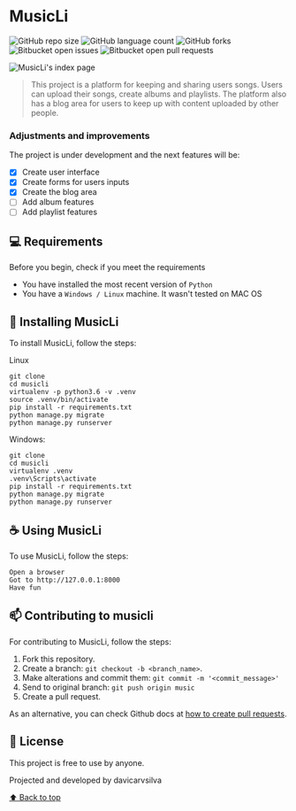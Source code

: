 # MusicLi

![GitHub repo size](https://img.shields.io/github/repo-size/davicarvsilva/musicli)
![GitHub language count](https://img.shields.io/github/languages/count/davicarvsilva/musicli)
![GitHub forks](https://img.shields.io/github/forks/davicarvsilva/musicli)
![Bitbucket open issues](https://img.shields.io/bitbucket/issues/davicarvsilva/musicli)
![Bitbucket open pull requests](https://img.shields.io/bitbucket/pr-raw/davicarvsilva/musicli)

<img src="https://i.ibb.co/347BqRV/musicli-index-page.png" alt="MusicLi's index page">

> This project is a platform for keeping and sharing users songs. Users can upload their songs, create albums and playlists. The platform also has a blog area for users to keep up with content uploaded by other people. 

### Adjustments and improvements

The project is under development and the next features will be:

- [x] Create user interface
- [x] Create forms for users inputs
- [x] Create the blog area
- [ ] Add album features
- [ ] Add playlist features

## 💻 Requirements

Before you begin, check if you meet the requirements
* You have installed the most recent version of `Python`
* You have a `Windows / Linux` machine. It wasn't tested on MAC OS 

## 🚀 Installing MusicLi

To install MusicLi, follow the steps:

Linux
```
git clone
cd musicli
virtualenv -p python3.6 -v .venv
source .venv/bin/activate
pip install -r requirements.txt
python manage.py migrate
python manage.py runserver
```

Windows:
```
git clone
cd musicli
virtualenv .venv
.venv\Scripts\activate
pip install -r requirements.txt
python manage.py migrate
python manage.py runserver
```

## ☕ Using MusicLi

To use MusicLi, follow the steps:

```
Open a browser
Got to http://127.0.0.1:8000
Have fun
```

## 📫 Contributing to musicli
For contributing to MusicLi, follow the steps:

1. Fork this repository.
2. Create a branch: `git checkout -b <branch_name>`.
3. Make alterations and commit them: `git commit -m '<commit_message>'`
4. Send to original branch: `git push origin music`
5. Create a pull request.

As an alternative, you can check Github docs at [how to create pull requests](https://help.github.com/en/github/collaborating-with-issues-and-pull-requests/creating-a-pull-request).

## 📝 License

This project is free to use by anyone.

Projected and developed  by davicarvsilva

[⬆ Back to top](#musicli)<br>
